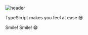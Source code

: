 ![header](https://capsule-render.vercel.app/api?type=wave&color=e8e8&height=300&section=header&text=Ninezero90hy&fontSize=90)

TypeScript makes you feel at ease 😎

Smile! Smile! 😁
